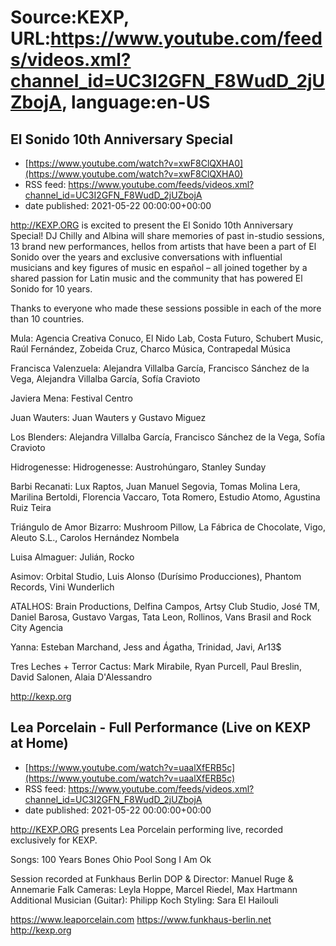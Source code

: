 # Source:KEXP, URL:https://www.youtube.com/feeds/videos.xml?channel_id=UC3I2GFN_F8WudD_2jUZbojA, language:en-US

## El Sonido 10th Anniversary Special
 - [https://www.youtube.com/watch?v=xwF8ClQXHA0](https://www.youtube.com/watch?v=xwF8ClQXHA0)
 - RSS feed: https://www.youtube.com/feeds/videos.xml?channel_id=UC3I2GFN_F8WudD_2jUZbojA
 - date published: 2021-05-22 00:00:00+00:00

http://KEXP.ORG is excited to present the El Sonido 10th Anniversary Special! DJ Chilly and Albina will share memories of past in-studio sessions, 13 brand new performances, hellos from artists that have been a part of El Sonido over the years and  exclusive conversations with influential musicians and key figures of music en español – all joined together by a shared passion for Latin music and the community that has powered El Sonido for 10 years.

Thanks to everyone who made these sessions possible in each of the more than 10 countries.

Mula: Agencia Creativa Conuco, El Nido Lab, Costa Futuro, Schubert Music, Raúl Fernández, Zobeida Cruz, Charco Música, Contrapedal Música

Francisca Valenzuela: Alejandra Villalba García, Francisco Sánchez de la Vega, Alejandra Villalba García, Sofía Cravioto

Javiera Mena:  Festival Centro

Juan Wauters: Juan Wauters y Gustavo Miguez

Los Blenders: Alejandra Villalba García, Francisco Sánchez de la Vega, Sofía Cravioto

Hidrogenesse: Hidrogenesse:  Austrohúngaro, Stanley Sunday

Barbi Recanati: Lux Raptos, Juan Manuel Segovia, Tomas Molina Lera, Marilina Bertoldi, Florencia Vaccaro, Tota Romero, Estudio Atomo, Agustina Ruiz Teira

Triángulo de Amor Bizarro: Mushroom Pillow, La Fábrica de Chocolate, Vigo, Aleuto S.L., Carolos Hernández Nombela

Luisa Almaguer: Julián, Rocko

Asimov: Orbital Studio, Luis Alonso (Durísimo Producciones), Phantom Records, Vini Wunderlich

ATALHOS: Brain Productions, Delfina Campos, Artsy Club Studio, José TM, Daniel Barosa, Gustavo Vargas, Tata Leon, Rollinos, Vans Brasil and Rock City Agencia

Yanna: Esteban Marchand, Jess and Ágatha, Trinidad, Javi, Ar13$

Tres Leches + Terror Cactus: Mark Mirabile, Ryan Purcell, Paul Breslin, David Salonen, Alaia D'Alessandro


http://kexp.org

## Lea Porcelain - Full Performance (Live on KEXP at Home)
 - [https://www.youtube.com/watch?v=uaalXfERB5c](https://www.youtube.com/watch?v=uaalXfERB5c)
 - RSS feed: https://www.youtube.com/feeds/videos.xml?channel_id=UC3I2GFN_F8WudD_2jUZbojA
 - date published: 2021-05-22 00:00:00+00:00

http://KEXP.ORG presents Lea Porcelain performing live, recorded exclusively for KEXP.

Songs:
100 Years
Bones
Ohio
Pool Song
I Am Ok

Session recorded at Funkhaus Berlin
DOP & Director: Manuel Ruge & Annemarie Falk
Cameras: Leyla Hoppe, Marcel Riedel, Max Hartmann
Additional Musician (Guitar): Philipp Koch 
Styling: Sara El Hailouli

https://www.leaporcelain.com
https://www.funkhaus-berlin.net
http://kexp.org

